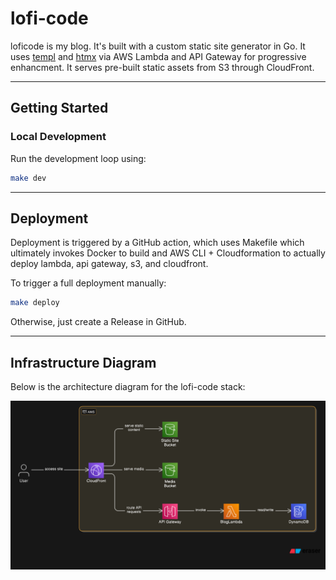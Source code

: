 # lofi-code

loficode is my blog. It's built with a custom static site generator in Go. It uses [templ](https://templ.guide/) and [htmx](https://htmx.org/) via AWS Lambda and API Gateway for progressive enhancment. It serves pre-built static assets from S3 through CloudFront.

---

## Getting Started

### Local Development

Run the development loop using:
```bash
make dev
```

---

## Deployment

Deployment is triggered by a GitHub action, which uses Makefile which ultimately invokes Docker to build and AWS CLI + Cloudformation to actually deploy lambda, api gateway, s3, and cloudfront.

To trigger a full deployment manually:
```bash
make deploy
```

Otherwise, just create a Release in GitHub.

---

## Infrastructure Diagram

Below is the architecture diagram for the lofi-code stack:

![Infrastructure Diagram](./infra.png)
